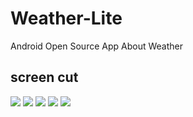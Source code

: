 # Weather-Lite
Android Open Source App About Weather

## screen cut
![](http://7xprgn.com1.z0.glb.clouddn.com/device-2016-05-17-173036.png)
![](http://7xprgn.com1.z0.glb.clouddn.com/device-2016-05-17-173115.png)
![](http://7xprgn.com1.z0.glb.clouddn.com/device-2016-05-17-173149.png)
![](http://7xprgn.com1.z0.glb.clouddn.com/device-2016-05-17-173603.png)
![](http://7xprgn.com1.z0.glb.clouddn.com/device-2016-05-17-173203.png)

